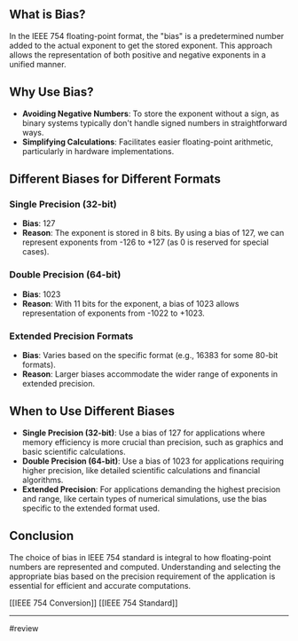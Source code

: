 
## What is Bias?

In the IEEE 754 floating-point format, the "bias" is a predetermined number added to the actual exponent to get the stored exponent. This approach allows the representation of both positive and negative exponents in a unified manner.

## Why Use Bias?

- **Avoiding Negative Numbers**: To store the exponent without a sign, as binary systems typically don't handle signed numbers in straightforward ways.
- **Simplifying Calculations**: Facilitates easier floating-point arithmetic, particularly in hardware implementations.

## Different Biases for Different Formats

### Single Precision (32-bit)

- **Bias**: 127
- **Reason**: The exponent is stored in 8 bits. By using a bias of 127, we can represent exponents from -126 to +127 (as 0 is reserved for special cases).

### Double Precision (64-bit)

- **Bias**: 1023
- **Reason**: With 11 bits for the exponent, a bias of 1023 allows representation of exponents from -1022 to +1023.

### Extended Precision Formats

- **Bias**: Varies based on the specific format (e.g., 16383 for some 80-bit formats).
- **Reason**: Larger biases accommodate the wider range of exponents in extended precision.

## When to Use Different Biases

- **Single Precision (32-bit)**: Use a bias of 127 for applications where memory efficiency is more crucial than precision, such as graphics and basic scientific calculations.
- **Double Precision (64-bit)**: Use a bias of 1023 for applications requiring higher precision, like detailed scientific calculations and financial algorithms.
- **Extended Precision**: For applications demanding the highest precision and range, like certain types of numerical simulations, use the bias specific to the extended format used.

## Conclusion

The choice of bias in IEEE 754 standard is integral to how floating-point numbers are represented and computed. Understanding and selecting the appropriate bias based on the precision requirement of the application is essential for efficient and accurate computations.

[[IEEE 754 Conversion]] [[IEEE 754 Standard]] 


---
#review 